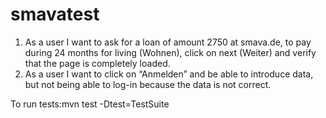 # smavatest
1. As a user I want to ask for a loan of amount 2750 at smava.de, to pay during 24
months for living (Wohnen), click on next (Weiter) and verify that the page is
completely loaded.
2. As a user I want to click on “Anmelden” and be able to introduce data, but not being
able to log-in because the data is not correct.

To run tests:mvn test -Dtest=TestSuite